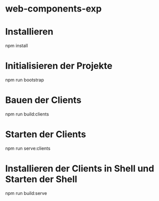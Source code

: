 # web-components-exp

# Installieren
npm install

# Initialisieren der Projekte 
npm run bootstrap

# Bauen der Clients
npm run build:clients

# Starten der Clients
npm run serve:clients

# Installieren der Clients in Shell und Starten der Shell
npm run build:serve
